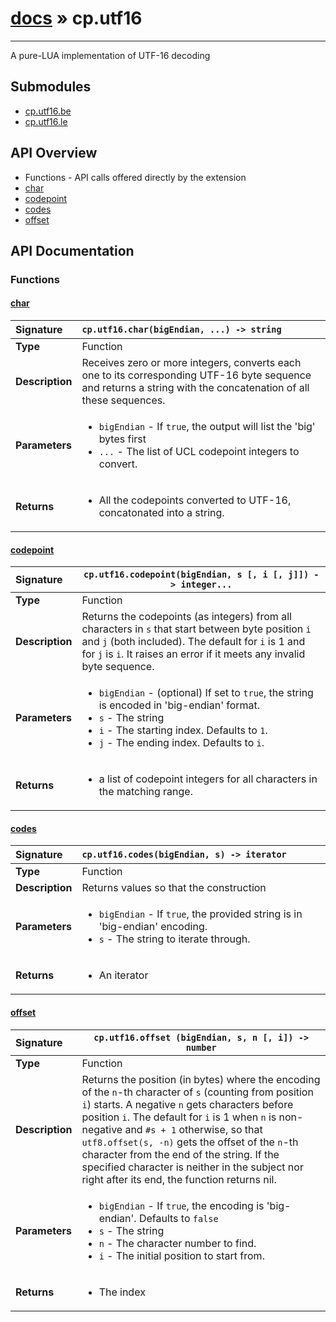 # [docs](index.md) » cp.utf16
---

A pure-LUA implementation of UTF-16 decoding

## Submodules
 * [cp.utf16.be](cp.utf16.be.md)
 * [cp.utf16.le](cp.utf16.le.md)

## API Overview
* Functions - API calls offered directly by the extension
 * [char](#char)
 * [codepoint](#codepoint)
 * [codes](#codes)
 * [offset](#offset)

## API Documentation

### Functions

#### [char](#char)
| <span style="float: left;">**Signature**</span> | <span style="float: left;">`cp.utf16.char(bigEndian, ...) -> string` </span>                                                          |
| -----------------------------------------------------|---------------------------------------------------------------------------------------------------------|
| **Type**                                             | Function |
| **Description**                                      | Receives zero or more integers, converts each one to its corresponding UTF-16 byte sequence and returns a string with the concatenation of all these sequences. |
| **Parameters**                                       | <ul><li><code>bigEndian</code>  - If <code>true</code>, the output will list the 'big' bytes first</li><li><code>...</code>        - The list of UCL codepoint integers to convert.</li></ul> |
| **Returns**                                          | <ul><li>All the codepoints converted to UTF-16, concatonated into a string.</li></ul> |

#### [codepoint](#codepoint)
| <span style="float: left;">**Signature**</span> | <span style="float: left;">`cp.utf16.codepoint(bigEndian, s [, i [, j]]) -> integer...` </span>                                                          |
| -----------------------------------------------------|---------------------------------------------------------------------------------------------------------|
| **Type**                                             | Function |
| **Description**                                      | Returns the codepoints (as integers) from all characters in `s` that start between byte position `i` and `j` (both included). The default for `i` is 1 and for `j` is `i`. It raises an error if it meets any invalid byte sequence. |
| **Parameters**                                       | <ul><li><code>bigEndian</code>      - (optional) If set to <code>true</code>, the string is encoded in 'big-endian' format.</li><li><code>s</code>              - The string</li><li><code>i</code>              - The starting index. Defaults to <code>1</code>.</li><li><code>j</code>              - The ending index. Defaults to <code>i</code>.</li></ul> |
| **Returns**                                          | <ul><li>a list of codepoint integers for all characters in the matching range.</li></ul> |

#### [codes](#codes)
| <span style="float: left;">**Signature**</span> | <span style="float: left;">`cp.utf16.codes(bigEndian, s) -> iterator` </span>                                                          |
| -----------------------------------------------------|---------------------------------------------------------------------------------------------------------|
| **Type**                                             | Function |
| **Description**                                      | Returns values so that the construction |
| **Parameters**                                       | <ul><li><code>bigEndian</code>      - If <code>true</code>, the provided string is in 'big-endian' encoding.</li><li><code>s</code>              - The string to iterate through.</li></ul> |
| **Returns**                                          | <ul><li>An iterator</li></ul> |

#### [offset](#offset)
| <span style="float: left;">**Signature**</span> | <span style="float: left;">`cp.utf16.offset (bigEndian, s, n [, i]) -> number` </span>                                                          |
| -----------------------------------------------------|---------------------------------------------------------------------------------------------------------|
| **Type**                                             | Function |
| **Description**                                      | Returns the position (in bytes) where the encoding of the `n`-th character of `s` (counting from position `i`) starts. A negative `n` gets characters before position `i`. The default for `i` is 1 when `n` is non-negative and `#s + 1` otherwise, so that `utf8.offset(s, -n)` gets the offset of the `n`-th character from the end of the string. If the specified character is neither in the subject nor right after its end, the function returns nil. |
| **Parameters**                                       | <ul><li><code>bigEndian</code>      - If <code>true</code>, the encoding is 'big-endian'. Defaults to <code>false</code></li><li><code>s</code>              - The string</li><li><code>n</code>              - The character number to find.</li><li><code>i</code>              - The initial position to start from.</li></ul> |
| **Returns**                                          | <ul><li>The index</li></ul> |

